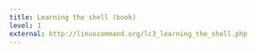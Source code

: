 ```yaml
---
title: Learning the shell (book)
level: 1
external: http://linuxcommand.org/lc3_learning_the_shell.php
---
```

